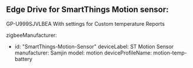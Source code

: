 ## Edge Drive for SmartThings Motion sensor:

GP-U999SJVLBEA
With settings for Custom temperature Reports

zigbeeManufacturer:
  - id: "SmartThings-Motion-Sensor"
    deviceLabel: ST Motion Sensor
    manufacturer: Samjin
    model: motion
    deviceProfileName: motion-temp-battery
